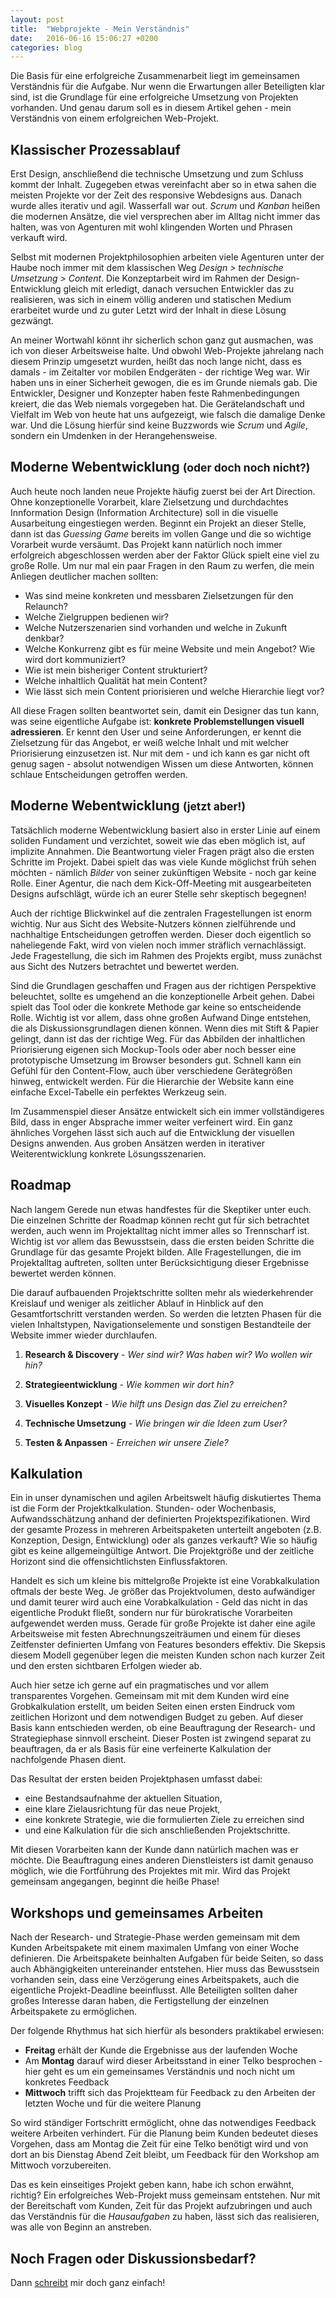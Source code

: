 ```yaml
---
layout: post
title:  "Webprojekte - Mein Verständnis"
date:   2016-06-16 15:06:27 +0200
categories: blog
---
```


Die Basis für eine erfolgreiche Zusammenarbeit liegt im gemeinsamen Verständnis für die Aufgabe.
Nur wenn die Erwartungen aller Beteiligten klar sind, ist die Grundlage für eine
erfolgreiche Umsetzung von Projekten vorhanden. Und genau darum soll es in diesem Artikel gehen -
mein Verständnis von einem erfolgreichen Web-Projekt.

## Klassischer Prozessablauf

Erst Design, anschließend die technische Umsetzung und zum Schluss kommt der Inhalt. Zugegeben etwas vereinfacht aber so in
etwa sahen die meisten Projekte vor der Zeit des responsive Webdesigns aus. Danach wurde alles iterativ und agil. Wasserfall
war out. *Scrum* und *Kanban* heißen die modernen Ansätze, die viel versprechen aber im Alltag nicht immer das halten,
was von Agenturen mit wohl klingenden Worten und Phrasen verkauft wird.

Selbst mit modernen Projektphilosophien arbeiten viele Agenturen unter der Haube noch immer mit dem klassischen Weg
*Design > technische Umsetzung > Content*. Die Konzeptarbeit wird im Rahmen der Design-Entwicklung gleich mit erledigt,
danach versuchen Entwickler das zu realisieren, was sich in einem völlig anderen und statischen Medium erarbeitet
wurde und zu guter Letzt wird der Inhalt in diese Lösung gezwängt.

An meiner Wortwahl könnt ihr sicherlich schon ganz gut ausmachen, was ich von dieser Arbeitsweise halte.
Und obwohl Web-Projekte jahrelang nach diesem Prinzip umgesetzt wurden, heißt das noch lange nicht, dass es damals - im
Zeitalter vor mobilen Endgeräten - der richtige Weg war.
Wir haben uns in einer Sicherheit gewogen, die es im Grunde niemals gab. Die Entwickler, Designer und Konzepter
haben feste Rahmenbedingungen kreiert, die das Web niemals vorgegeben hat. Die Gerätelandschaft und Vielfalt im Web
von heute hat uns aufgezeigt, wie falsch die damalige Denke war. Und die Lösung hierfür sind keine Buzzwords wie *Scrum*
und *Agile*, sondern ein Umdenken in der Herangehensweise.

## Moderne Webentwicklung <small>(oder doch noch nicht?)</small>

Auch heute noch landen neue Projekte häufig zuerst bei der Art Direction. Ohne konzeptionelle Vorarbeit, klare
Zielsetzung und durchdachtes Innformation Design (Information Architecture) soll in die visuelle Ausarbeitung
eingestiegen werden. Beginnt ein Projekt an dieser Stelle, dann ist das *Guessing Game* bereits im vollen Gange
und die so wichtige Vorarbeit wurde versäumt. Das Projekt kann natürlich noch immer erfolgreich abgeschlossen werden
aber der Faktor Glück spielt eine viel zu große Rolle. Um nur mal ein paar Fragen in den Raum zu werfen,
die mein Anliegen deutlicher machen sollten:

* Was sind meine konkreten und messbaren Zielsetzungen für den Relaunch?
* Welche Zielgruppen bedienen wir?
* Welche Nutzerszenarien sind vorhanden und welche in Zukunft denkbar?
* Welche Konkurrenz gibt es für meine Website und mein Angebot? Wie wird dort kommuniziert?
* Wie ist mein bisheriger Content strukturiert?
* Welche inhaltlich Qualität hat mein Content?
* Wie lässt sich mein Content priorisieren und welche Hierarchie liegt vor?

All diese Fragen sollten beantwortet sein, damit ein Designer das tun kann, was seine eigentliche Aufgabe ist:
__konkrete Problemstellungen visuell adressieren__. Er kennt den User und seine Anforderungen, er kennt die Zielsetzung
für das Angebot, er weiß welche Inhalt und mit welcher Priorisierung einzusetzen ist.
Nur mit dem - und ich kann es gar nicht oft genug sagen - absolut notwendigen Wissen um diese Antworten,
können schlaue Entscheidungen getroffen werden.

## Moderne Webentwicklung <small>(jetzt aber!)</small>

Tatsächlich moderne Webentwicklung basiert also in erster Linie auf einem soliden Fundament und verzichtet, soweit
wie das eben möglich ist, auf implizite Annahmen. Die Beantwortung vieler Fragen prägt also die ersten Schritte
im Projekt. Dabei spielt das was viele Kunde möglichst früh sehen möchten -  nämlich _Bilder_ von seiner
zukünftigen Website - noch gar keine Rolle. Einer Agentur, die nach dem Kick-Off-Meeting mit ausgearbeiteten
Designs aufschlägt, würde ich an eurer Stelle sehr skeptisch begegnen!

Auch der richtige Blickwinkel auf die zentralen Fragestellungen ist enorm wichtig. Nur aus Sicht des Website-Nutzers
können zielführende und nachhaltige Entscheidungen getroffen werden. Dieser doch eigentlich so naheliegende Fakt,
wird von vielen noch immer sträflich vernachlässigt. Jede Fragestellung, die sich im Rahmen des Projekts ergibt,
muss zunächst aus Sicht des Nutzers betrachtet und bewertet werden.

Sind die Grundlagen geschaffen und Fragen aus der richtigen Perspektive beleuchtet, sollte es umgehend an die
konzeptionelle Arbeit gehen. Dabei spielt das Tool oder die konkrete Methode gar keine so entscheidende Rolle.
Wichtig ist vor allem, dass ohne großen Aufwand Dinge entstehen, die als Diskussionsgrundlagen dienen können.
Wenn dies mit Stift & Papier gelingt, dann ist das der richtige Weg. Für das Abbilden der inhaltlichen Priorisierung
eigenen sich Mockup-Tools oder aber noch besser eine prototypische Umsetzung im Browser besonders gut. Schnell kann
ein Gefühl für den Content-Flow, auch über verschiedene Gerätegrößen hinweg, entwickelt werden. Für die Hierarchie der
Website kann eine einfache Excel-Tabelle ein perfektes Werkzeug sein.

Im Zusammenspiel dieser Ansätze entwickelt sich ein immer vollständigeres Bild, dass in enger Absprache immer weiter
verfeinert wird. Ein ganz ähnliches Vorgehen lässt sich auch auf die Entwicklung der visuellen Designs anwenden.
Aus groben Ansätzen werden in iterativer Weiterentwicklung konkrete Lösungsszenarien.

## Roadmap

Nach langem Gerede nun etwas handfestes für die Skeptiker unter euch. Die einzelnen Schritte der Roadmap
können recht gut für sich betrachtet werden, auch wenn im Projektalltag nicht immer alles so Trennscharf ist. Wichtig
ist vor allem das Bewusstsein, dass die ersten beiden Schritte die Grundlage für das gesamte Projekt bilden. Alle
Fragestellungen, die im Projektalltag auftreten, sollten unter Berücksichtigung dieser Ergebnisse bewertet werden können.

Die darauf aufbauenden Projektschritte sollten mehr als wiederkehrender Kreislauf und weniger als zeitlicher Ablauf in
Hinblick auf den Gesamtfortschritt verstanden werden. So werden die letzten Phasen für die vielen Inhaltstypen,
Navigationselemente und sonstigen Bestandteile der Website immer wieder durchlaufen.

1. __Research & Discovery__ - *Wer sind wir? Was haben wir? Wo wollen wir hin?*

2. __Strategieentwicklung__ - *Wie kommen wir dort hin?*

3. __Visuelles Konzept__ - *Wie hilft uns Design das Ziel zu erreichen?*

4. __Technische Umsetzung__ - *Wie bringen wir die Ideen zum User?*

5. __Testen & Anpassen__ - *Erreichen wir unsere Ziele?*


## Kalkulation

Ein in unser dynamischen und agilen Arbeitswelt häufig diskutiertes Thema ist die Form der Projektkalkulation.
Stunden- oder Wochenbasis, Aufwandsschätzung anhand der definierten Projektspezifikationen.
Wird der gesamte Prozess in mehreren Arbeitspaketen unterteilt angeboten (z.B. Konzeption, Design, Entwicklung)
oder als ganzes verkauft? Wie so häufig gibt es keine allgemeingültige Antwort. Die Projektgröße und der
zeitliche Horizont sind die offensichtlichsten Einflussfaktoren.

Handelt es sich um kleine bis mittelgroße Projekte ist eine Vorabkalkulation oftmals der beste Weg. Je größer das
Projektvolumen, desto aufwändiger und damit teurer wird auch eine Vorabkalkulation - Geld das nicht in das eigentliche
Produkt fließt, sondern nur für bürokratische Vorarbeiten aufgewendet werden muss. Gerade für große Projekte ist
daher eine agile Arbeitsweise mit festen Abrechnungszeiträumen und einem für dieses Zeitfenster definierten Umfang
von Features besonders effektiv. Die Skepsis diesem Modell gegenüber legen die meisten Kunden schon nach kurzer
Zeit und den ersten sichtbaren Erfolgen wieder ab.

Auch hier setze ich gerne auf ein pragmatisches und vor allem transparentes Vorgehen. Gemeinsam mit mit dem Kunden
wird eine Grobkalkulation erstellt, um beiden Seiten einen ersten Eindruck vom zeitlichen Horizont und dem notwendigen
Budget zu geben. Auf dieser Basis kann entschieden werden, ob eine Beauftragung der Research- und Strategiephase sinnvoll
erscheint. Dieser Posten ist zwingend separat zu beauftragen, da er als Basis für eine verfeinerte Kalkulation der
nachfolgende Phasen dient.

Das Resultat der ersten beiden Projektphasen umfasst dabei:

* eine Bestandsaufnahme der aktuellen Situation,
* eine klare Zielausrichtung für das neue Projekt,
* eine konkrete Strategie, wie die formulierten Ziele zu erreichen sind
* und eine Kalkulation für die sich anschließenden Projektschritte.

Mit diesen Vorarbeiten kann der Kunde dann natürlich machen was er möchte. Die Beauftragung eines anderen Dienstleisters
ist damit genauso möglich, wie die Fortführung des Projektes mit mir. Wird das Projekt gemeinsam angegangen, beginnt
die heiße Phase!

## Workshops und gemeinsames Arbeiten

Nach der Research- und Strategie-Phase werden gemeinsam mit dem Kunden Arbeitspakete mit einem maximalen Umfang von
einer Woche definieren. Die Arbeitspakete beinhalten Aufgaben für beide Seiten, so dass auch Abhängigkeiten
untereinander entstehen. Hier muss das Bewusstsein vorhanden sein, dass eine Verzögerung eines Arbeitspakets,
auch die eigentliche Projekt-Deadline beeinflusst. Alle Beteiligten sollten daher großes Interesse daran haben,
die Fertigstellung der einzelnen Arbeitspakete zu ermöglichen.

Der folgende Rhythmus hat sich hierfür als besonders praktikabel erwiesen:

* __Freitag__ erhält der Kunde die Ergebnisse aus der laufenden Woche
* Am __Montag__ darauf wird dieser Arbeitsstand in einer Telko besprochen - hier geht es um ein gemeinsames Verständnis
und noch nicht um konkretes Feedback
* __Mittwoch__ trifft sich das Projektteam für Feedback zu den Arbeiten der letzten Woche und für die weitere Planung

So wird ständiger Fortschritt ermöglicht, ohne das notwendiges Feedback weitere Arbeiten verhindert. Für die
Planung beim Kunden bedeutet dieses Vorgehen, dass am Montag die Zeit für eine Telko benötigt wird und von dort an bis
Dienstag Abend Zeit bleibt, um Feedback für den Workshop am Mittwoch vorzubereiten.

Das es kein einseitiges Projekt geben kann, habe ich schon erwähnt, richtig? Ein erfolgreiches Web-Projekt muss
gemeinsam entstehen. Nur mit der Bereitschaft vom Kunden, Zeit für das Projekt aufzubringen und auch das Verständnis
für die _Hausaufgaben_ zu haben, lässt sich das realisieren, was alle von Beginn an anstreben.

## Noch Fragen oder Diskussionsbedarf?

Dann [schreibt][mail] mir doch ganz einfach!

[mail]: mailto:me@nilswaldowski.de
